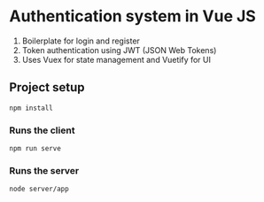 # Authentication system in Vue JS

1. Boilerplate for login and register
2. Token authentication using JWT (JSON Web Tokens)
3. Uses Vuex for state management and Vuetify for UI

## Project setup
```
npm install
```

### Runs the client
```
npm run serve
```

### Runs the server
```
node server/app
```
